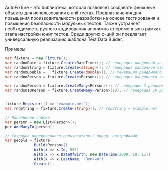 AutoFixture - это библиотека, которая позволяет создавать фейковые объекты для использования в unit тестах. Предназначения для повышения производительности разработки на основе тестирования и повышения безопасности модульных тестов.
Также устраняет необходимость ручного кодирования анонимных переменных в рамках этапа настройки юнит тестов. 
Среди других ф-ций он предлагает универсальную реализацию шаблона Test Data Buider.

Примеры:

```C#
var fixture = new Fixture();
var randomDate = fixture.Create<DateTime>(); // генерация рандомной даты
var randomString = fixture.Create<string>(); // генерация рандомной строки
var randomDouble =   fixture.Create<double>(); // генерация рандомного числа
var randomPerson = fixture.Create<Person>(); // генерация рандомного экземпляра типа Person

var randomPerson = fixture.CreateMany<Person>(); // генерация 3 рандомных экземпляров типа Person
var random10Person = fixture.CreateMany<Person>(10); // генерация 10 рандомных экземпляров типа Person


fixture.Register(() => "example.net");
var rndString = fixture.Create<string>(); // rndString = example.net

// Наполнение списка 
var person = new List<Person>();
per.AddManyTo(person);

// Создание определенного пользователя с опред. настройками
var people = fixture
			.Build<Person>()
			.With(x => x.Id, 555)
			.With(x => x.DateOfBirth, new DateTime(2000, 10, 11))
			.With(x => x.LastName, "Пупкин")
			.Create();

```